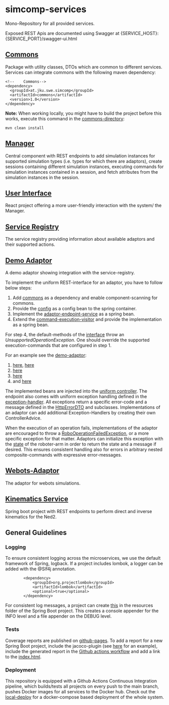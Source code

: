 # simcomp-services
Mono-Repository for all provided services.

Exposed REST Apis are documented using Swagger at {SERVICE_HOST}:{SERVICE_PORT}/swagger-ui.html

## [Commons](./commons)
Package with utility classes, DTOs which are common to different services.
Services can integrate commons with the following maven dependency:
```
<!--	Commons-->
<dependency>
  <groupId>at.jku.swe.simcomp</groupId>
  <artifactId>commons</artifactId>
  <version>1.0</version>
</dependency>
```
**Note:** When working locally, you might have to build the project before this works, execute this command in the [commons-directory](./commons):
```
mvn clean install
```

## [Manager](./manager)
Central component with REST endpoints to add simulation instances for supported simulation types (i.e. types for which there are adaptors),
create sessions containing different simulation instances, executing commands for simulation instances contained in a session,
and fetch attributes from the simulation instances in the session.

## [User Interface](./simcomp-ui)
React project offering a more user-friendly interaction with the system/ the Manager.

## [Service Registry](./service-registry)
The service registry providing information about available adaptors and their supported actions.

## [Demo Adaptor](./demo-adaptor)
A demo adaptor showing integration with the service-registry.

To implement the uniform REST-interface for an adaptor, you have to follow below steps:

1. Add [commons](./commons/pom.xml) as a dependency and enable component-scanning for commons.
2. Provide the [config](./commons/src/main/java/at/jku/swe/simcomp/commons/registry/dto/ServiceRegistrationConfigDTO.java) as a config bean to the spring container.
3. Implement the [adaptor-endpoint-service](./commons/src/main/java/at/jku/swe/simcomp/commons/adaptor/endpoint/AdaptorEndpointService.java) as a spring bean.
4. Extend the [command-execution-visitor](./commons/src/main/java/at/jku/swe/simcomp/commons/adaptor/execution/command/CommandExecutionVisitor.java) and provide the implementation as a spring bean.

For step 4, the default-methods of the [interface](./commons/src/main/java/at/jku/swe/simcomp/commons/adaptor/execution/command/ExecutionCommandVisitor.java) throw an *UnsupportedOperationException*.
One should override the supported execution-commands that are configured in step 1.

For an example see the [demo-adaptor](./demo-adaptor):
1. [here](./demo-adaptor/pom.xml), [here](./demo-adaptor/src/main/java/at/jku/swe/simcomp/demoadaptor/DemoAdaptorApplication.java)
2. [here](./demo-adaptor/src/main/java/at/jku/swe/simcomp/demoadaptor/config/ServiceRegistrationConfig.java)
3. [here](./demo-adaptor/src/main/java/at/jku/swe/simcomp/demoadaptor/service/DemoAdaptorEndpointService.java)
4. and [here](./demo-adaptor/src/main/java/at/jku/swe/simcomp/demoadaptor/service/DemoCommandExecutionVisitor.java)

The implemented beans are injected into the [uniform controller](./commons/src/main/java/at/jku/swe/simcomp/commons/adaptor/endpoint/AdaptorEndpointController.java).
The endpoint also comes with uniform exception handling defined in the [exception-handler](./commons/src/main/java/at/jku/swe/simcomp/commons/adaptor/endpoint/AdaptorEndpointExceptionHandler.java).
All exceptions return a specific error-code and a message defined in the [HttpErrorDTO](./commons/src/main/java/at/jku/swe/simcomp/commons/HttpErrorDTO.java) and subclasses.
Implementations of an adaptor can add additional Exception-Handlers by creating their own ControllerAdvice.

When the execution of an operation fails, implementations of the adaptor are encouraged to throw a
[RoboOperationFailedException](./commons/src/main/java/at/jku/swe/simcomp/commons/adaptor/endpoint/exception/RoboOperationFailedException.java), or a more specific exception for that matter. Adaptors can initialize this exception with the [state](./commons/src/main/java/at/jku/swe/simcomp/commons/adaptor/dto/RoboStateDTO.java) of the roboter-arm in order to return the state and a message if desired.
This ensures consistent handling also for errors in arbitrary nested composite-commands with expressive error-messages.

## [Webots-Adaptor](./webots-adaptor) 
The adaptor for webots simulations.

## [Kinematics Service](./axis-converter)
Spring boot project with REST endpoints to perform direct and inverse kinematics for the Ned2.

## General Guidelines

### Logging
To ensure consistent logging across the microservices, we use the default framework of Spring, logback.
If a project includes lombok, a logger can be added with the @Slf4j annotation.
```
		<dependency>
			<groupId>org.projectlombok</groupId>
			<artifactId>lombok</artifactId>
			<optional>true</optional>
		</dependency>
```
For consistent log messages, a project can create [this](./service-registry/src/main/java/resources/logback.xml) in the resources folder of the Spring Boot project.
This creates a console appender for the INFO level and a file appender on the DEBUG level.

### Tests
Coverage reports are published on [github-pages](https://jku-swe-simcomp.github.io/simcomp-services/).
To add a report for a new Spring Boot project, include the jacoco-plugin (see [here](./manager/pom.xml) for an example), include the generated report in the [Github actions workflow](./.github/workflows/main.yml) and add a link to the [index.html](./.github/index.html).

### Deployment
This repository is equipped with a Github Actions Continuous Integration pipeline,
which builds/tests all projects on every push to the main branch, pushes Docker images for all services to the Docker hub.
Check out the [local-deploy](https://github.com/jku-swe-simcomp/local-deploy) for a docker-compose based deployment of the whole system.
